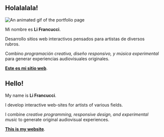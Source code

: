 ## Holalalala!

![An animated gif of the portfolio page](img/header_854x480.gif)

Mi nombre es **Li Francucci**.

Desarrollo sitios web interactivos pensados para artistas de diversos rubros.

Combino _programación creativa, diseño responsivo, y música experimental_ para generar experiencias audiovisuales originales.


[**Este es mi sitio web**](https://www.lifrancucci.com).

## Hello!

My name is **Li Francucci**.

I develop interactive web-sites for artists of various fields.

I combine _creative programming, responsive design, and experimental music_ to generate original audiovisual experiences.

[**This is my website**](https://www.lifrancucci.com).
